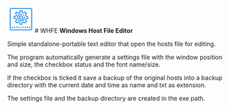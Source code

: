 ![Program icon](/whfe.png "Program icon")# WHFE
**Windows Host File Editor**


Simple standalone-portable text editor that open the hosts file for editing.

The program automatically generate a settings file with the window position and size, the checkbox status and the font name/size.

If the checkbox is ticked it save a backup of the original hosts into a backup directory with the current date and time as name and txt as extension.

The settings file and the backup directory are created in the exe path.